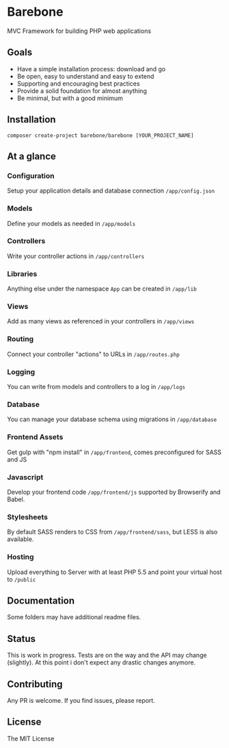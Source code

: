 # Barebone

MVC Framework for building PHP web applications

## Goals

- Have a simple installation process: download and go
- Be open, easy to understand and easy to extend
- Supporting and encouraging best practices
- Provide a solid foundation for almost anything
- Be minimal, but with a good minimum

## Installation

    composer create-project barebone/barebone [YOUR_PROJECT_NAME]

## At a glance

### Configuration

Setup your application details and database connection `/app/config.json`

### Models

Define your models as needed in `/app/models`

### Controllers

Write your controller actions in `/app/controllers`

### Libraries

Anything else under the namespace `App` can be created in `/app/lib`

### Views

Add as many views as referenced in your controllers in `/app/views`

### Routing

Connect your controller "actions" to URLs in `/app/routes.php`

### Logging

You can write from models and controllers to a log in `/app/logs`

### Database

You can manage your database schema using migrations in `/app/database`

### Frontend Assets

Get gulp with "npm install" in `/app/frontend`, comes preconfigured for SASS and JS

### Javascript

Develop your frontend code `/app/frontend/js` supported by Browserify and Babel. 

### Stylesheets

By default SASS renders to CSS from `/app/frontend/sass`, but LESS is also available.

### Hosting

Upload everything to Server with at least PHP 5.5 and point your virtual host to `/public`

## Documentation

Some folders may have additional readme files.

## Status

This is work in progress. Tests are on the way and the API may change (slightly).
At this point i don't expect any drastic changes anymore.

## Contributing

Any PR is welcome. If you find issues, please report.

## License 

The MIT License

